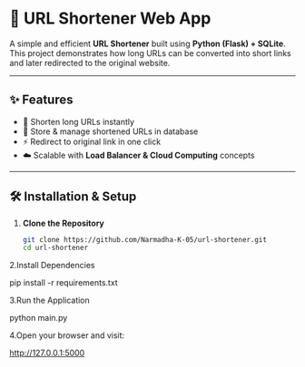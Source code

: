 # 🚀 URL Shortener Web App  

A simple and efficient **URL Shortener** built using **Python (Flask) + SQLite**.  
This project demonstrates how long URLs can be converted into short links and later redirected to the original website.  

---

## ✨ Features
- 🔗 Shorten long URLs instantly  
- 📂 Store & manage shortened URLs in database  
- ⚡ Redirect to original link in one click  
- ☁️ Scalable with **Load Balancer & Cloud Computing** concepts  

---

## 🛠️ Installation & Setup

1. **Clone the Repository**
   ```bash
   git clone https://github.com/Narmadha-K-05/url-shortener.git
   cd url-shortener
2.Install Dependencies

pip install -r requirements.txt


3.Run the Application

python main.py


4.Open your browser and visit:

http://127.0.0.1:5000


